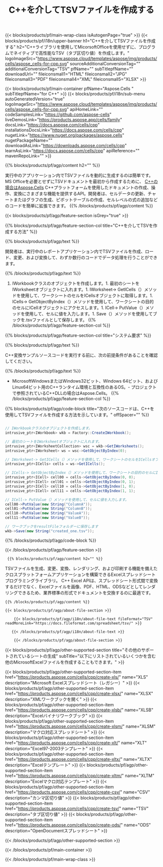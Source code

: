 ﻿---
title: C++を介してTSVファイルを作成する 
url: /ja/cpp/create-tsv/ 
description: C++TSVファイルを生成するためのサンプルコード。このコードを使用して、C++ベースのアプリケーション内にTSVファイルを作成します。
---
{{< blocks/products/pf/main-wrap-class isAutogenPage="true" >}}
{{< blocks/products/pf/i18n/upper-banner h1="C++を介してTSVファイルを作成する" h2="C++ライブラリを使用してMicorsoftOfficeを使用せずに、プログラムでネイティブで高性能なTSV（タブ区切り値）を作成します。" logoImageSrc="https://www.aspose.cloud/templates/aspose/img/products/cells/aspose_cells-for-cpp.svg" sourceAdditionalConversionTag="" additionalConversionTag="TSV" pfName="" subTitlepfName="" downloadUrl="" fileiconsmall1="HTML" fileiconsmall2="JPG" fileiconsmall3="PDF" fileiconsmall4="XML" fileiconsmall5="XLSX" >}}

{{< blocks/products/pf/main-container pfName="Aspose.Cells " subTitlepfName="for C++" >}}
{{< blocks/products/pf/i18n/sub-menu autoGeneratedVersion="true" logoImageSrc="https://www.aspose.cloud/templates/aspose/img/products/cells/aspose_cells-for-cpp.svg" apiHomeLink="" codeSamplesLink="https://github.com/aspose-cells" liveDemosLink="https://products.aspose.app/cells/family" docsLink="https://docs.aspose.com/cells/cpp" installationsDocsLink="https://docs.aspose.com/cells/cpp" nugetLink="https://www.nuget.org/packages/aspose.cells" nugetPackageName="" downloadAsLink="https://downloads.aspose.com/cells/cpp" learnAsLink="https://docs.aspose.com/cells/cpp" apiReference="" mavenRepoLink="" >}}

{{% blocks/products/pf/agp/content h2="" %}}

 実行中のアプリケーション内でTSVファイルを動的に生成するのは簡単です。 MS Officeを必要とせずにTSVドキュメントを最初から作成するために、
 [C++の場合はAspose.Cells](https://products.aspose.com/cells/cpp) 
 C++プラットフォームを使用したドキュメントの作成、操作、変換にさまざまな機能を提供するAPI。開発者は、セルデータの更新、チャートまたはグラフの生成、ピボットテーブルの作成、セルレベルの式の追加などのコードを簡単に拡張できます。
{{% /blocks/products/pf/agp/content %}}                                                                             

{{< blocks/products/pf/agp/feature-section isGrey="true" >}}

{{% blocks/products/pf/agp/feature-section-col title="C++を介してTSVを作成する方法" %}}

{{% blocks/products/pf/agp/text %}}

 開発者は、実行中のレポートアプリケーション内でTSVファイルを作成、ロード、変更、および変換して、わずか数行のコードでデータ処理を行うことができます。

{{% /blocks/products/pf/agp/text %}}

1. IWorkbookクラスのオブジェクトを作成します。1. 最初のシートをIWorksheetオブジェクトに入れます。1. IWorksheet-> GetICells（）メソッドを使用して、ワークシートのセルをICellsオブジェクトに取得します。1. ICells-> GetObjectByIndex（）メソッドを使用して、ワークシートの目的のセルにICellオブジェクトにアクセスします。1. ICell-> PutValue（）メソッドを使用して、セルに値を入力します。1. Save（）メソッドを使用してブックを.tsvファイルとして保存します。
{{% /blocks/products/pf/agp/feature-section-col %}}

{{% blocks/products/pf/agp/feature-section-col title="システム要求" %}}

{{% blocks/products/pf/agp/text %}}

C++変換サンプルソースコードを実行する前に、次の前提条件があることを確認してください。 

{{% /blocks/products/pf/agp/text %}}

- MicrosoftWindowsまたはWindows32ビット、Windows 64ビット、およびLinux64ビット用のC++ランタイム環境と互換性のあるOS。- プロジェクトで参照されているC++DLLの場合はAspose.Cells。
{{% /blocks/products/pf/agp/feature-section-col %}}

{{% blocks/products/pf/agp/code-block title="次のソースコードは、C++を使用してTSVファイルを作成する方法を示しています。" offSpacer="" %}}

```cs

// IWorkbookクラスのオブジェクトを作成します。
intrusive_ptr<IWorkbook> wkb = Factory::CreateIWorkbook();

// 最初のシートをIWorksheetオブジェクトに入れます。
intrusive_ptr<IWorksheetCollection> wsc = wkb->GetIWorksheets();
intrusive_ptr<IWorksheet> ws = wsc->GetObjectByIndex(0);

// IWorksheet-> GetICells（）メソッドを使用して、ワークシートのセルをICellsオブジェクトに取得します。
intrusive_ptr<ICells> cells = ws->GetICells();

// ICells-> GetObjectByIndex（）メソッドを使用して、ワークシートの目的のセルにICellオブジェクトにアクセスします。
intrusive_ptr<ICell> cell00 = cells->GetObjectByIndex(0, 0);
intrusive_ptr<ICell> cell01 = cells->GetObjectByIndex(0, 1);
intrusive_ptr<ICell> cell10 = cells->GetObjectByIndex(1, 0);
intrusive_ptr<ICell> cell11 = cells->GetObjectByIndex(1, 1);

// ICell-> PutValue（）メソッドを使用して、セルに値を入力します。
cell00->PutValue(new String("ColumnA"));
cell01->PutValue(new String("ColumnB"));
cell10->PutValue(new String("ValueA"));
cell11->PutValue(new String("ValueB"));

// ワークブックをresultFileフォルダーに保存します
wkb->Save(new String("created_one.tsv"));


```

{{% /blocks/products/pf/agp/code-block %}}

{{< /blocks/products/pf/agp/feature-section >}}

<!-- aboutfile Starts -->

     
     {{% blocks/products/pf/agp/content h2="" %}}

TSVファイルを生成、変更、変換、レンダリング、および印刷する機能を備えたクロスプラットフォームアプリケーションを構築できるExcelスプレッドシートプログラミングライブラリ。 C++ Excel APIは、スプレッドシート形式間で変換するだけでなく、Excelファイルを画像、PDF、HTML、ODSなどとしてレンダリングできるため、業界標準の形式でドキュメントを交換するのに最適です。



    {{% /blocks/products/pf/agp/content %}}

    {{< blocks/products/pf/agp/about-file-section >}}

        {{< blocks/products/pf/agp/i18n/about-file-text fileFormat="TSV" readMoreLink="https://docs.fileformat.com/spreadsheet/tsv/" >}}

       {{< /blocks/products/pf/agp/i18n/about-file-text >}}

        {{< /blocks/products/pf/agp/about-file-section >}}

          

<!-- aboutfile Ends -->

{{< blocks/products/pf/agp/other-supported-section title="その他のサポートされているシートの生成" subTitle="以下にリストされているいくつかを含む他のMicrosoftExcelファイルを作成することもできます。" >}}

{{< blocks/products/pf/agp/other-supported-section-item href="https://products.aspose.com/cells/cpp/create-xls/" name="XLS" description="Microsoft Excelスプレッドシート（レガシー）" >}} 
{{< blocks/products/pf/agp/other-supported-section-item href="https://products.aspose.com/cells/cpp/create-xlsx/" name="XLSX" description="XMLワークブックを開く" >}} 
{{< blocks/products/pf/agp/other-supported-section-item href="https://products.aspose.com/cells/cpp/create-xlsb/" name="XLSB" description="Excelバイナリワークブック" >}} 
{{< blocks/products/pf/agp/other-supported-section-item href="https://products.aspose.com/cells/cpp/create-xlsm/" name="XLSM" description="マクロ対応スプレッドシート" >}} 
{{< blocks/products/pf/agp/other-supported-section-item href="https://products.aspose.com/cells/cpp/create-xlt/" name="XLT" description="Excel97-2003テンプレート" >}} 
{{< blocks/products/pf/agp/other-supported-section-item href="https://products.aspose.com/cells/cpp/create-xltx/" name="XLTX" description="Excelテンプレート" >}} 
{{< blocks/products/pf/agp/other-supported-section-item href="https://products.aspose.com/cells/cpp/create-xltm/" name="XLTM" description="Excelマクロ対応テンプレート" >}} 
{{< blocks/products/pf/agp/other-supported-section-item href="https://products.aspose.com/cells/cpp/create-csv/" name="CSV" description="カンマ区切り値" >}} 
{{< blocks/products/pf/agp/other-supported-section-item href="https://products.aspose.com/cells/cpp/create-tsv/" name="TSV" description="タブ区切り値" >}} 
{{< blocks/products/pf/agp/other-supported-section-item href="https://products.aspose.com/cells/cpp/create-ods/" name="ODS" description="OpenDocumentスプレッドシート" >}} 

{{< /blocks/products/pf/agp/other-supported-section >}}

{{< /blocks/products/pf/main-container >}}
    
{{< /blocks/products/pf/main-wrap-class >}}
